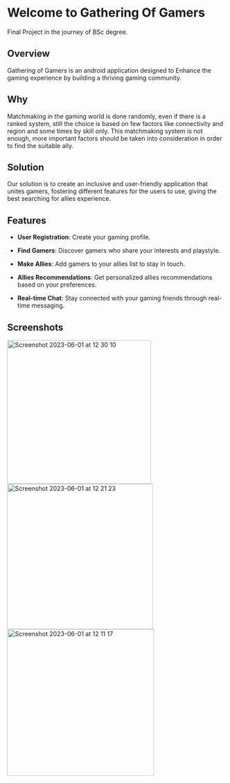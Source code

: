 # Welcome to Gathering Of Gamers
Final Project in the journey of BSc degree.

## Overview

Gathering of Gamers is an android application designed to Enhance the gaming experience by building a thriving gaming community.
## Why
Matchmaking in the gaming world is done randomly, even if there is a ranked system, still the choice is based on few factors like connectivity and region and some times by skill only.
This matchmaking system is not enough, more important factors should be taken into consideration in order to find the suitable ally.

## Solution
Our solution is to create an inclusive and user-friendly application that unites gamers, fostering different features for the users to use, giving the best searching for allies experience.

## Features

- **User Registration**: Create your gaming profile.
  
- **Find Gamers**: Discover gamers who share your interests and playstyle.
 
- **Make Allies**: Add gamers to your allies list to stay in touch.

- **Allies Recommendations**: Get personalized allies recommendations based on your preferences.

- **Real-time Chat**: Stay connected with your gaming friends through real-time messaging.

## Screenshots
<img width="332" alt="Screenshot 2023-06-01 at 12 30 10" src="https://github.com/HabebNawatha/GatheringOfGamers/assets/109216430/c5e3115a-c183-42f8-a58a-33e0374bd9ee">
<img width="336" alt="Screenshot 2023-06-01 at 12 21 23" src="https://github.com/HabebNawatha/GatheringOfGamers/assets/109216430/8a02887d-45f1-437d-bdf8-fe7ea7ccc9f5">
<img width="339" alt="Screenshot 2023-06-01 at 12 11 17" src="https://github.com/HabebNawatha/GatheringOfGamers/assets/109216430/e3b7a958-69dc-4128-a007-78d9ce73db6b">
